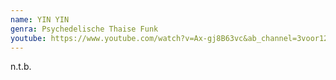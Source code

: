 ```yaml
---
name: YIN YIN
genra: Psychedelische Thaise Funk
youtube: https://www.youtube.com/watch?v=Ax-gj8B63vc&ab_channel=3voor12
---
```

n.t.b.
